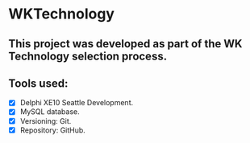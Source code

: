 # WKTechnology

## This project was developed as part of the WK Technology selection process.

## Tools used:

- [x] Delphi XE10 Seattle Development.
- [x] MySQL database.
- [x] Versioning: Git.
- [x] Repository: GitHub.
